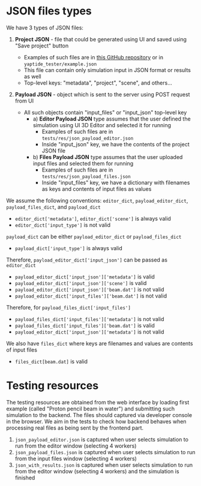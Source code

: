 # JSON files types

We have 3 types of JSON files:

1. **Project JSON** - file that could be generated using UI and saved using "Save project" button
   - Examples of such files are in [this GitHub repository](https://github.com/yaptide/ui/tree/master/src/ThreeEditor/examples) or in `yaptide_tester/example.json`
   - This file can contain only simulation input in JSON format or results as well
   - Top-level keys: "metadata", "project", "scene", and others...

2. **Payload JSON** - object which is sent to the server using POST request from UI
   - All such objects contain "input_files" or "input_json" top-level key
     - a) **Editor Payload JSON** type assumes that the user defined the simulation using UI 3D Editor and selected it for running
       - Examples of such files are in `tests/res/json_payload_editor.json`
       - Inside "input_json" key, we have the contents of the project JSON file
     - b) **Files Payload JSON** type assumes that the user uploaded input files and selected them for running
       - Examples of such files are in `tests/res/json_payload_files.json`
       - Inside "input_files" key, we have a dictionary with filenames as keys and contents of input files as values

We assume the following conventions: `editor_dict`, `payload_editor_dict`, `payload_files_dict`, and `payload_dict`

- `editor_dict['metadata']`, `editor_dict['scene']` is always valid
- `editor_dict['input_type']` is not valid

`payload_dict` can be either `payload_editor_dict` or `payload_files_dict`
- `payload_dict['input_type']` is always valid

Therefore, `payload_editor_dict['input_json']` can be passed as `editor_dict`
- `payload_editor_dict['input_json']['metadata']` is valid
- `payload_editor_dict['input_json']['scene']` is valid
- `payload_editor_dict['input_json']['beam.dat']` is not valid
- `payload_editor_dict['input_files']['beam.dat']` is not valid

Therefore, for `payload_files_dict['input_files']`
- `payload_files_dict['input_files']['metadata']` is not valid
- `payload_files_dict['input_files']['beam.dat']` is valid
- `payload_editor_dict['input_json']['metadata']` is not valid

We also have `files_dict` where keys are filenames and values are contents of input files
- `files_dict[beam.dat]` is valid

# Testing resources

The testing resources are obtained from the web interface by loading first example (called "Proton pencil beam in water") and submitting such simulation to the backend. The files should captured via developer console in the browser. We aim in the tests to check how backend behaves when processing real files as being sent by the frontend part.

 1. `json_payload_editor.json` is captured when user selects simulation to run from the editor window (selecting 4 workers)
 2. `json_payload_files.json` is captured when user selects simulation to run from the input files window (selecting 4 workers)
 3.  `json_with_results.json` is captured when user selects simulation to run from the editor window (selecting 4 workers) and the simulation is finished